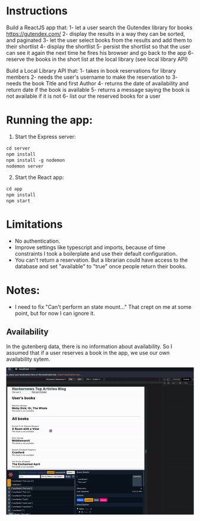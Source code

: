 # Instructions
Build a ReactJS app that:
1- let a user search the Gutendex library for books https://gutendex.com/
2- display the results in a way they can be sorted, and paginated
3- let the user select books from the results and add them to their shortlist
4- display the shortlist
5- persist the shortlist so that the user can see it again the next time he fires his browser and go back to the app
6- reserve the books in the short list at the local library (see local library API)

Build a Local Library API that:
1- takes in book reservations for library members
2- needs the user's username to make the reservation to
3- needs the book Title and first Author
4- returns the date of availability and return date if the book is available
5- returns a message saying the book is not available if it is not
6- list our the reserved books for a user

# Running the app:
1. Start the Express server:
```
cd server
npm install
npm install -g nodemon
nodemon server
```

2. Start the React app:
```
cd app
npm install
npm start
```

# Limitations
* No authentication.
* Improve settings like typescript and imports, because of time constraints I took a boilerplate and use their default configuration.
* You can't return a reservation. But a librarian could have access to the database and set "available" to "true" once people return their books.


# Notes:
* I need to fix "Can't perform an state mount..." That crept on me at some point, but for now I can ignore it.
## Availability
In the gutenberg data, there is no information about availability. So I assumed that if a user reserves a book in the app, we use our own availability sytem.


![demonstration](https://github.com/g-vega-cl/Express-Local-library-api-Real-dev-labs/blob/main/demonstration.gif)

